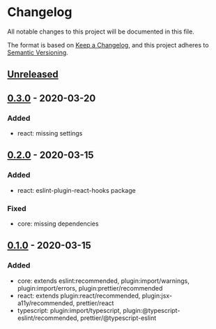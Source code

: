 # Changelog

All notable changes to this project will be documented in this file.

The format is based on [Keep a Changelog](https://keepachangelog.com/en/1.0.0/),
and this project adheres to [Semantic Versioning](https://semver.org/spec/v2.0.0.html).

## [Unreleased]

## [0.3.0] - 2020-03-20

### Added

- react: missing settings

## [0.2.0] - 2020-03-15

### Added

- react: eslint-plugin-react-hooks package

### Fixed

- core: missing dependencies

## [0.1.0] - 2020-03-15

### Added

- core: extends eslint:recommended, plugin:import/warnings, plugin:import/errors, plugin:prettier/recommended
- react: extends plugin:react/recommended, plugin:jsx-a11y/recommended, prettier/react
- typescript: plugin:import/typescript, plugin:@typescript-eslint/recommended, prettier/@typescript-eslint

[unreleased]: https://github.com/advclb/eslint-config/compare/v0.3.0...HEAD
[0.3.0]: https://github.com/advclb/eslint-config/compare/v0.2.0...0.3.0
[0.2.0]: https://github.com/advclb/eslint-config/compare/v0.1.0...0.2.0
[0.1.0]: https://github.com/advclb/eslint-config/releases/tag/v0.1.0
